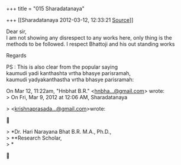 +++
title = "015 Sharadatanaya"

+++
[[Sharadatanaya	2012-03-12, 12:33:21 [Source](https://groups.google.com/g/bvparishat/c/oB3e1yK3odE)]]



Dear sir,  
I am not showing any disrespect to any works here, only thing is the  
methods to be followed. I respect Bhattoji and his out standing works  
  
Regards  
  
PS : This is also clear from the popular saying  
kaumudi yadi kanthashta vrtha bhasye parisramah,  
kaumudi yadyakanthastha vrtha bhasye parisramah:  

  
  
On Mar 12, 11:22am, "Hnbhat B.R." \<[hnbha...@gmail.com]()\> wrote:  
\> On Fri, Mar 9, 2012 at 12:06 AM, Sharadatanaya  

\> \<[krishnaprasada...@gmail.com]()\>wrote:  



\> \*Dr. Hari Narayana Bhat B.R. M.A., Ph.D.,  
\> \*\*Research Scholar,  
\> \*  



